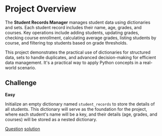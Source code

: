 # Project Overview

The **Student Records Manager** manages student data using dictionaries and sets. Each student record includes their name, age, grades, and courses. Key operations include adding students, updating grades, checking course enrollment, calculating average grades, listing students by course, and filtering top students based on grade thresholds.

This project demonstrates the practical use of dictionaries for structured data, sets to handle duplicates, and advanced decision-making for efficient data management. It's a practical way to apply Python concepts in a real-world scenario.

## Challenge

**Easy**

Initialize an empty dictionary named `student_records` to store the details of all students. This dictionary will serve as the foundation for the project, where each student's name will be a key, and their details (age, grades, and courses) will be stored as a nested dictionary.

[Question](q.py) [solution](solution.py)